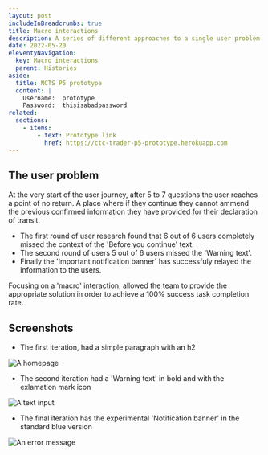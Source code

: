 ```yaml
---
layout: post
includeInBreadcrumbs: true
title: Macro interactions
description: A series of different approaches to a single user problem
date: 2022-05-20
eleventyNavigation:
  key: Macro interactions
  parent: Histories
aside:
  title: NCTS P5 prototype
  content: |
    Username:  prototype
    Password:  thisisabadpassword
related:
  sections:
    - items:
        - text: Prototype link
          href: https://ctc-trader-p5-prototype.herokuapp.com
---
```


## The user problem

At the very start of the user journey, after 5 to 7 questions the user reaches a point of no return. A place where if they continue they cannot ammend the previous confirmed information they have provided for their declaration of transit.

- The first round of user research found that 6 out of 6 users completely missed the context of the 'Before you continue' text.
- The second round of users 5 out of 6 users missed the 'Warning text'.
- Finally the 'Important notification banner' has successfuly relayed the information to the users.

Focusing on a 'macro' interaction, allowed the team to provide the appropriate solution in order to achieve a 100% success task completion rate.

## Screenshots

- The first iteration, had a simple paragraph with an h2

![A homepage](/assets/pre-task-list/cya-paragraph.png "The first iteration")
<br>

- The second iteration had a 'Warning text' in bold and with the exlamation mark icon

![A text input](/assets/pre-task-list/cya-warning.png "The second iteration")
<br>

- The final iteration has the experimental 'Notification banner' in the standard blue version

![An error message](/assets/pre-task-list/cya-important.png "The last iteration")
<br>
